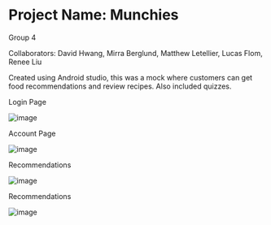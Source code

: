 # Project Name: Munchies

Group 4

Collaborators: David Hwang, Mirra Berglund, Matthew Letellier, Lucas Flom, Renee Liu

Created using Android studio, this was a mock where customers can get food recommendations 
and review recipes. Also included quizzes.

Login Page

![image](https://github.com/hwangdav000/Munchies/assets/29682356/e29211d0-0c22-4bf5-ac8e-4685f777a2b6)

Account Page

![image](https://github.com/hwangdav000/Munchies/assets/29682356/e2b2356c-0387-4d4f-b946-46652d1a3124)

Recommendations

![image](https://github.com/hwangdav000/Munchies/assets/29682356/e704b81d-9c75-43cc-95da-78d3ea0684c0)

Recommendations

![image](https://github.com/hwangdav000/Munchies/assets/29682356/684d705f-b2c7-48bd-9a62-74d4f66d2916)

